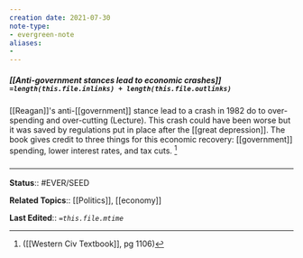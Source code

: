 ```yaml
---
creation date: 2021-07-30
note-type: 
- evergreen-note
aliases:
- 
---
```


##### [[Anti-government stances lead to economic crashes]] `=length(this.file.inlinks) + length(this.file.outlinks)`

[[Reagan]]'s anti-[[government]] stance lead to a crash in 1982 do to over-spending and over-cutting (Lecture). This crash could have been worse but it was saved by regulations put in place after the [[great depression]]. The book gives credit to three things for this economic recovery: [[government]] spending, lower interest rates, and tax cuts. [^1]

[^1]: ([[Western Civ Textbook]], pg 1106)

### <hr class="footnote"/>

**Status**:: #EVER/SEED

**Related Topics**:: [[Politics]], [[economy]]
	
**Last Edited**:: *`=this.file.mtime`*
	

